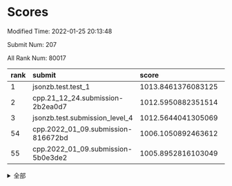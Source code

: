 # Scores

Modified Time: 2022-01-25 20:13:48

Submit Num: 207

All Rank Num: 80017

| rank |               submit               |       score        |       sigma        | pk_num |
| :--- | :--------------------------------- | :----------------- | :----------------- | :----- |
| 1    | jsonzb.test.test_1                 | 1013.8461376083125 | 0.7912200571763918 | 1553   |
| 2    | cpp.21_12_24.submission-2b2ea0d7   | 1012.5950882351514 | 0.7885444866309093 | 1550   |
| 3    | jsonzb.test.submission_level_4     | 1012.5644041305069 | 0.8009263017310508 | 1544   |
| 54   | cpp.2022_01_09.submission-816672bd | 1006.1050892463612 | 0.7400109166473287 | 1549   |
| 55   | cpp.2022_01_09.submission-5b0e3de2 | 1005.8952816103049 | 0.7263605337028674 | 1545   |


<details>
<summary>全部</summary>

| rank |                 submit                 |       score        |       sigma        | pk_num |
| :--- | :------------------------------------- | :----------------- | :----------------- | :----- |
| 1    | jsonzb.test.test_1                     | 1013.8461376083125 | 0.7912200571763918 | 1553   |
| 2    | cpp.21_12_24.submission-2b2ea0d7       | 1012.5950882351514 | 0.7885444866309093 | 1550   |
| 3    | jsonzb.test.submission_level_4         | 1012.5644041305069 | 0.8009263017310508 | 1544   |
| 4    | gobigger.level_3.submission_level_3_21 | 1011.6786760864625 | 0.7865791157059746 | 1545   |
| 5    | gobigger.level_3.submission_level_3_33 | 1011.6215508447294 | 0.7657796613605353 | 1542   |
| 6    | gobigger.level_3.submission_level_3_4  | 1011.3424267554427 | 0.7674192039974936 | 1550   |
| 7    | gobigger.level_3.submission_level_3_30 | 1011.2177492814133 | 0.7735153981804903 | 1543   |
| 8    | gobigger.level_3.submission_level_3_14 | 1011.1577083434981 | 0.7557142055039872 | 1543   |
| 9    | gobigger.level_3.submission_level_3_26 | 1011.107809715089  | 0.746318307118583  | 1551   |
| 10   | gobigger.level_3.submission_level_3_27 | 1010.9967348617148 | 0.7793799948888996 | 1555   |
| 11   | gobigger.level_3.submission_level_3_5  | 1010.9812848211866 | 0.7897084061140804 | 1549   |
| 12   | gobigger.level_3.submission_level_3_43 | 1010.9539043205414 | 0.7739943484891061 | 1549   |
| 13   | gobigger.level_3.submission_level_3_40 | 1010.9022646474601 | 0.7656771930401408 | 1545   |
| 14   | gobigger.level_3.submission_level_3_41 | 1010.8958692004867 | 0.777240829197272  | 1543   |
| 15   | gobigger.level_3.submission_level_3_12 | 1010.8954301155493 | 0.7778221715029701 | 1546   |
| 16   | gobigger.level_3.submission_level_3_38 | 1010.8149275101609 | 0.746066463257454  | 1546   |
| 17   | gobigger.level_3.submission_level_3_35 | 1010.7742730940543 | 0.7818164759506239 | 1550   |
| 18   | gobigger.level_3.submission_level_3_47 | 1010.6794341525749 | 0.7581547865393913 | 1543   |
| 19   | gobigger.level_3.submission_level_3_18 | 1010.5559021774329 | 0.7595049274057294 | 1548   |
| 20   | gobigger.level_3.submission_level_3_7  | 1010.5324078864965 | 0.7745934164984708 | 1550   |
| 21   | gobigger.level_3.submission_level_3_13 | 1010.5092837975668 | 0.7551854359544206 | 1552   |
| 22   | gobigger.level_3.submission_level_3_9  | 1010.5056990706237 | 0.7742561610381777 | 1547   |
| 23   | gobigger.level_3.submission_level_3_29 | 1010.3883333254174 | 0.7545276889518706 | 1549   |
| 24   | gobigger.level_3.submission_level_3_10 | 1010.3709860174464 | 0.7665828707570522 | 1543   |
| 25   | gobigger.level_3.submission_level_3_2  | 1010.367573091038  | 0.7760909158156012 | 1545   |
| 26   | gobigger.level_3.submission_level_3_3  | 1010.342247171698  | 0.7569590668018414 | 1546   |
| 27   | gobigger.level_3.submission_level_3_19 | 1010.1602886940332 | 0.7506087499686362 | 1548   |
| 28   | gobigger.level_3.submission_level_3_24 | 1010.1492584170527 | 0.7634003288559239 | 1549   |
| 29   | gobigger.level_3.submission_level_3_25 | 1010.0664325238972 | 0.746239236806452  | 1545   |
| 30   | gobigger.level_3.submission_level_3_42 | 1010.0474446368877 | 0.7524543240608979 | 1546   |
| 31   | gobigger.level_3.submission_level_3_31 | 1010.0239525610428 | 0.7652541798579289 | 1550   |
| 32   | gobigger.level_3.submission_level_3_6  | 1009.9734425429968 | 0.7397124390398508 | 1541   |
| 33   | gobigger.level_3.submission_level_3_39 | 1009.9694528968259 | 0.7495321285196836 | 1543   |
| 34   | gobigger.level_3.submission_level_3_34 | 1009.9533306811845 | 0.7783237560416089 | 1551   |
| 35   | gobigger.level_3.submission_level_3_23 | 1009.8773896440549 | 0.7675203513862835 | 1547   |
| 36   | gobigger.level_3.submission_level_3_1  | 1009.8079262056028 | 0.752625586738394  | 1544   |
| 37   | gobigger.level_3.submission_level_3_37 | 1009.7278959433446 | 0.7442983535044821 | 1546   |
| 38   | gobigger.level_3.submission_level_3_46 | 1009.715502257323  | 0.7349242420384899 | 1545   |
| 39   | gobigger.level_3.submission_level_3_44 | 1009.6501325001487 | 0.7725317888613653 | 1543   |
| 40   | gobigger.level_3.submission_level_3_36 | 1009.5768970099249 | 0.7378138862653355 | 1542   |
| 41   | gobigger.level_3.submission_level_3_16 | 1009.5240640374877 | 0.7727187873335135 | 1546   |
| 42   | gobigger.level_3.submission_level_3_8  | 1009.3848972579268 | 0.7484077035711794 | 1547   |
| 43   | gobigger.level_3.submission_level_3_48 | 1009.3383770094847 | 0.759156850123563  | 1546   |
| 44   | gobigger.level_3.submission_level_3_32 | 1009.3316853646004 | 0.7544726163570983 | 1541   |
| 45   | gobigger.level_3.submission_level_3_11 | 1009.0891000424189 | 0.7509751076944327 | 1540   |
| 46   | gobigger.level_3.submission_level_3_49 | 1009.0843740604317 | 0.737205803957003  | 1544   |
| 47   | gobigger.level_3.submission_level_3_15 | 1008.9673379205174 | 0.7373365442446784 | 1545   |
| 48   | gobigger.level_3.submission_level_3_45 | 1008.9589700021187 | 0.7438354873844796 | 1548   |
| 49   | gobigger.level_3.submission_level_3_28 | 1008.9378986269328 | 0.7660142175060625 | 1551   |
| 50   | gobigger.level_3.submission_level_3_17 | 1008.7398035463405 | 0.7412309132895586 | 1548   |
| 51   | gobigger.level_3.submission_level_3_22 | 1008.6846061994268 | 0.7478489998407061 | 1548   |
| 52   | gobigger.level_3.submission_level_3_0  | 1008.5804369694566 | 0.7366575909146471 | 1549   |
| 53   | gobigger.level_3.submission_level_3_20 | 1008.5508295211181 | 0.7351171727959444 | 1548   |
| 54   | cpp.2022_01_09.submission-816672bd     | 1006.1050892463612 | 0.7400109166473287 | 1549   |
| 55   | cpp.2022_01_09.submission-5b0e3de2     | 1005.8952816103049 | 0.7263605337028674 | 1545   |
| 56   | gobigger.level_1.submission_level_1_21 | 1004.8664189664315 | 0.7280224704557623 | 1548   |
| 57   | gobigger.level_1.submission_level_1_36 | 1004.7932248103039 | 0.7267033833758664 | 1545   |
| 58   | gobigger.level_1.submission_level_1_40 | 1004.7700945912959 | 0.7283470069630471 | 1549   |
| 59   | gobigger.level_1.submission_level_1_28 | 1004.5711240192447 | 0.718432431814749  | 1544   |
| 60   | gobigger.level_1.submission_level_1_31 | 1004.4128883717448 | 0.7328913942286565 | 1545   |
| 61   | gobigger.level_1.submission_level_1_48 | 1004.4099836947936 | 0.7051094248566431 | 1545   |
| 62   | gobigger.level_1.submission_level_1_3  | 1004.3853418248071 | 0.7337013535028912 | 1548   |
| 63   | gobigger.level_1.submission_level_1_10 | 1004.185339912695  | 0.7292428923055665 | 1545   |
| 64   | gobigger.level_1.submission_level_1_42 | 1004.1607511810242 | 0.716923563872608  | 1544   |
| 65   | gobigger.level_1.submission_level_1_22 | 1004.1199327551044 | 0.7133115080890348 | 1547   |
| 66   | gobigger.level_1.submission_level_1_30 | 1004.1121657905669 | 0.7101101183801012 | 1551   |
| 67   | gobigger.level_1.submission_level_1_9  | 1004.0470545392865 | 0.7161803047874125 | 1541   |
| 68   | gobigger.level_1.submission_level_1_13 | 1004.0021256734682 | 0.7135011979204822 | 1543   |
| 69   | gobigger.level_1.submission_level_1_25 | 1003.8588897176355 | 0.7158813381739088 | 1540   |
| 70   | gobigger.level_1.submission_level_1_6  | 1003.8355555703268 | 0.7124329711503679 | 1547   |
| 71   | gobigger.level_1.submission_level_1_32 | 1003.6892609781369 | 0.7138135956974709 | 1549   |
| 72   | gobigger.level_1.submission_level_1_4  | 1003.6750321563958 | 0.7153368599130918 | 1542   |
| 73   | gobigger.level_1.submission_level_1_16 | 1003.6462863131189 | 0.7195989719153609 | 1548   |
| 74   | gobigger.level_1.submission_level_1_49 | 1003.6132011764039 | 0.7217054582289031 | 1544   |
| 75   | gobigger.level_1.submission_level_1_0  | 1003.559130496504  | 0.7255074348811816 | 1549   |
| 76   | gobigger.level_1.submission_level_1_5  | 1003.5569973470776 | 0.7250156110367787 | 1543   |
| 77   | gobigger.level_1.submission_level_1_46 | 1003.5565695235337 | 0.7150198762506955 | 1544   |
| 78   | gobigger.level_1.submission_level_1_8  | 1003.5288045924806 | 0.7240486182081055 | 1546   |
| 79   | gobigger.level_1.submission_level_1_37 | 1003.4138503537093 | 0.715675214277298  | 1552   |
| 80   | gobigger.level_1.submission_level_1_14 | 1003.3084999152139 | 0.709140881520423  | 1543   |
| 81   | gobigger.level_1.submission_level_1_34 | 1003.3077454354603 | 0.7058955330625372 | 1547   |
| 82   | gobigger.level_1.submission_level_1_17 | 1003.2974266888701 | 0.7269172647731428 | 1550   |
| 83   | gobigger.level_1.submission_level_1_29 | 1003.2876559543872 | 0.7268948360499703 | 1544   |
| 84   | gobigger.level_1.submission_level_1_41 | 1003.2182146445754 | 0.716735196880914  | 1549   |
| 85   | gobigger.level_1.submission_level_1_27 | 1003.1523070763888 | 0.7237098302851201 | 1547   |
| 86   | gobigger.level_1.submission_level_1_45 | 1003.14166962978   | 0.7013968953316544 | 1546   |
| 87   | gobigger.level_1.submission_level_1_47 | 1003.137271734148  | 0.7295101693152015 | 1550   |
| 88   | gobigger.level_1.submission_level_1_39 | 1003.1141978539011 | 0.7289779095116612 | 1544   |
| 89   | gobigger.level_1.submission_level_1_7  | 1003.0637544703876 | 0.7137699506918638 | 1550   |
| 90   | gobigger.level_1.submission_level_1_2  | 1003.0612598878154 | 0.7089748082114552 | 1544   |
| 91   | gobigger.level_1.submission_level_1_18 | 1002.9471501952941 | 0.7244487619854101 | 1545   |
| 92   | gobigger.level_1.submission_level_1_15 | 1002.9115395580613 | 0.731657329237862  | 1543   |
| 93   | gobigger.level_1.submission_level_1_19 | 1002.7528405262502 | 0.7256890272597966 | 1552   |
| 94   | gobigger.level_1.submission_level_1_11 | 1002.6989647721801 | 0.724778171874683  | 1548   |
| 95   | gobigger.level_1.submission_level_1_35 | 1002.6541609635098 | 0.7131443472993256 | 1544   |
| 96   | gobigger.level_1.submission_level_1_24 | 1002.6237365247324 | 0.7268241386544604 | 1546   |
| 97   | gobigger.level_1.submission_level_1_12 | 1002.5931814155967 | 0.7096404120467037 | 1543   |
| 98   | gobigger.level_1.submission_level_1_26 | 1002.5461362827687 | 0.7063850968902846 | 1546   |
| 99   | gobigger.level_1.submission_level_1_44 | 1002.3835242603017 | 0.7141948326374552 | 1548   |
| 100  | gobigger.level_1.submission_level_1_1  | 1002.210666186212  | 0.7228965493681154 | 1543   |
| 101  | gobigger.level_1.submission_level_1_43 | 1002.1662612220209 | 0.7208215614624904 | 1549   |
| 102  | gobigger.level_1.submission_level_1_23 | 1002.1501918096864 | 0.7111031011324417 | 1547   |
| 103  | gobigger.level_1.submission_level_1_33 | 1001.708038374234  | 0.722259854658563  | 1544   |
| 104  | gobigger.level_1.submission_level_1_20 | 1001.4337074713453 | 0.711433494692336  | 1540   |
| 105  | gobigger.level_1.submission_level_1_38 | 1001.2780501117642 | 0.713859816762445  | 1547   |
| 106  | gobigger.random.submission_random_9    | 997.8963895742725  | 0.7103162544373829 | 1542   |
| 107  | gobigger.random.submission_random_1    | 997.2445188265116  | 0.7236062660975452 | 1547   |
| 108  | gobigger.random.submission_random_26   | 997.1820902162958  | 0.700770624551862  | 1551   |
| 109  | gobigger.random.submission_random_14   | 997.1600494768554  | 0.7105765911257788 | 1544   |
| 110  | gobigger.random.submission_random_48   | 996.6761709207507  | 0.7180368709666017 | 1546   |
| 111  | gobigger.random.submission_random_42   | 996.6602807049527  | 0.7113242088648255 | 1549   |
| 112  | gobigger.random.submission_random_33   | 996.5914629073454  | 0.7022095937100223 | 1545   |
| 113  | gobigger.random.submission_random_39   | 996.4813054190818  | 0.7232924063669239 | 1546   |
| 114  | gobigger.random.submission_random_7    | 996.445269437619   | 0.7025491013826721 | 1550   |
| 115  | gobigger.random.submission_random_46   | 996.4452382581194  | 0.7095745803271255 | 1546   |
| 116  | gobigger.random.submission_random_17   | 996.3989566056488  | 0.7213621275652491 | 1547   |
| 117  | gobigger.random.submission_random_47   | 996.3700878570727  | 0.7148544344382225 | 1544   |
| 118  | gobigger.random.submission_random_6    | 996.2428790077199  | 0.7022713605736322 | 1547   |
| 119  | gobigger.random.submission_random_32   | 996.2135355745496  | 0.7165111886849987 | 1543   |
| 120  | gobigger.random.submission_random_44   | 996.2135299499673  | 0.7165091484764075 | 1552   |
| 121  | gobigger.random.submission_random_28   | 996.1912145073942  | 0.721733087303586  | 1545   |
| 122  | gobigger.random.submission_random_24   | 996.1560276250539  | 0.7105031951223826 | 1548   |
| 123  | gobigger.random.submission_random_20   | 996.0745862798665  | 0.7087295948971526 | 1547   |
| 124  | gobigger.random.submission_random_29   | 996.0645100609131  | 0.715789367188613  | 1540   |
| 125  | gobigger.random.submission_random_25   | 995.9489387969181  | 0.7122166382584423 | 1547   |
| 126  | gobigger.random.submission_random_3    | 995.9486407841165  | 0.7126658436360536 | 1551   |
| 127  | gobigger.random.submission_random_21   | 995.9325012174343  | 0.717761123988458  | 1543   |
| 128  | gobigger.random.submission_random_40   | 995.8750946244662  | 0.7062086000695948 | 1548   |
| 129  | gobigger.random.submission_random_23   | 995.8392728697025  | 0.7160564215386026 | 1550   |
| 130  | gobigger.random.submission_random_0    | 995.7849945451965  | 0.714367815101646  | 1545   |
| 131  | gobigger.random.submission_random_38   | 995.7435530036303  | 0.7104369148397592 | 1547   |
| 132  | gobigger.random.submission_random_2    | 995.7326776184676  | 0.7119157538078756 | 1546   |
| 133  | gobigger.random.submission_random_35   | 995.6803540777959  | 0.7041484070069876 | 1546   |
| 134  | gobigger.random.submission_random_18   | 995.6567665565456  | 0.7168759711204518 | 1547   |
| 135  | gobigger.random.submission_random_41   | 995.590861769652   | 0.7110449253396047 | 1546   |
| 136  | gobigger.random.submission_random_49   | 995.5487361693886  | 0.7348142639434693 | 1548   |
| 137  | gobigger.random.submission_random_10   | 995.533816446649   | 0.7170953417195595 | 1542   |
| 138  | gobigger.random.submission_random_13   | 995.5143521734345  | 0.7264752639554408 | 1543   |
| 139  | gobigger.random.submission_random_31   | 995.4987450978456  | 0.724937589921419  | 1545   |
| 140  | gobigger.random.submission_random_12   | 995.498142643118   | 0.72644078528025   | 1549   |
| 141  | gobigger.random.submission_random_43   | 995.4796893022491  | 0.7224825624439697 | 1549   |
| 142  | gobigger.random.submission_random_4    | 995.4717689341388  | 0.7007288145179015 | 1544   |
| 143  | gobigger.random.submission_random_19   | 995.4601896213828  | 0.7307981680876743 | 1548   |
| 144  | gobigger.random.submission_random_34   | 995.4302036145288  | 0.7116271426500158 | 1546   |
| 145  | gobigger.random.submission_random_11   | 995.386817274287   | 0.7111002520365487 | 1542   |
| 146  | gobigger.random.submission_random_45   | 995.2898491983474  | 0.7190845774020695 | 1552   |
| 147  | gobigger.random.submission_random_22   | 995.2495482491879  | 0.7019301171042797 | 1544   |
| 148  | gobigger.random.submission_random_30   | 995.1495890768055  | 0.7097256210467777 | 1547   |
| 149  | gobigger.random.submission_random_15   | 995.0816758979123  | 0.7142819117237663 | 1551   |
| 150  | gobigger.random.submission_random_27   | 995.0800370690508  | 0.7066253841560773 | 1548   |
| 151  | gobigger.random.submission_random_5    | 994.9655058740806  | 0.7108673455114674 | 1547   |
| 152  | gobigger.random.submission_random_36   | 994.8342877528686  | 0.7120488545562768 | 1545   |
| 153  | gobigger.random.submission_random_8    | 994.6921599038385  | 0.7107937986298152 | 1546   |
| 154  | gobigger.random.submission_random_16   | 994.6698046916896  | 0.6960230397448827 | 1553   |
| 155  | gobigger.random.submission_random_37   | 994.0686243005017  | 0.7063231114373665 | 1546   |
| 156  | gobigger.level_2.submission_level_2_19 | 993.1962321019498  | 0.7452465186648939 | 1548   |
| 157  | gobigger.level_2.submission_level_2_45 | 993.0985828099118  | 0.7189393566867852 | 1549   |
| 158  | gobigger.level_2.submission_level_2_28 | 993.0164187381251  | 0.7361449623083869 | 1548   |
| 159  | gobigger.level_2.submission_level_2_2  | 992.8668710217976  | 0.736336833043582  | 1550   |
| 160  | gobigger.level_2.submission_level_2_0  | 992.8458925111132  | 0.746703020665362  | 1548   |
| 161  | gobigger.level_2.submission_level_2_30 | 992.8395705354236  | 0.7375927471695545 | 1548   |
| 162  | gobigger.level_2.submission_level_2_43 | 992.8236410188899  | 0.7449767039217826 | 1543   |
| 163  | gobigger.level_2.submission_level_2_13 | 992.7196914219554  | 0.7489424748426597 | 1545   |
| 164  | gobigger.level_2.submission_level_2_32 | 992.7007207648215  | 0.7289043926039894 | 1544   |
| 165  | gobigger.level_2.submission_level_2_10 | 992.5632064262611  | 0.7552773923600812 | 1544   |
| 166  | gobigger.level_2.submission_level_2_24 | 992.5289725087358  | 0.7550274740775692 | 1554   |
| 167  | gobigger.level_2.submission_level_2_47 | 992.4870108888977  | 0.739293703810641  | 1542   |
| 168  | gobigger.level_2.submission_level_2_29 | 992.4525250701536  | 0.7601532234680191 | 1543   |
| 169  | gobigger.level_2.submission_level_2_44 | 992.2100928836176  | 0.7479352882030073 | 1540   |
| 170  | gobigger.level_2.submission_level_2_31 | 992.1796750799667  | 0.7526630802836359 | 1546   |
| 171  | gobigger.level_2.submission_level_2_34 | 992.1745012154043  | 0.7390724217424013 | 1545   |
| 172  | gobigger.level_2.submission_level_2_26 | 992.1511039632329  | 0.7470598266247102 | 1547   |
| 173  | gobigger.level_2.submission_level_2_27 | 992.1297588552609  | 0.758041081436403  | 1543   |
| 174  | gobigger.level_2.submission_level_2_20 | 992.1287726243293  | 0.7457336660623579 | 1547   |
| 175  | gobigger.level_2.submission_level_2_33 | 992.1285856942319  | 0.7491429945004985 | 1542   |
| 176  | gobigger.level_2.submission_level_2_17 | 992.0873096518187  | 0.7376912282637305 | 1547   |
| 177  | gobigger.level_2.submission_level_2_18 | 992.0816412558282  | 0.7307522420848565 | 1544   |
| 178  | gobigger.level_2.submission_level_2_14 | 992.0356677174775  | 0.7632667009799459 | 1546   |
| 179  | gobigger.level_2.submission_level_2_42 | 992.015767973522   | 0.7571189808346035 | 1541   |
| 180  | gobigger.level_2.submission_level_2_23 | 991.6579939929516  | 0.7553641788059239 | 1551   |
| 181  | gobigger.level_2.submission_level_2_12 | 991.6018567881403  | 0.7389848245936814 | 1548   |
| 182  | gobigger.level_2.submission_level_2_22 | 991.6012649244869  | 0.752017086476847  | 1550   |
| 183  | gobigger.level_2.submission_level_2_9  | 991.4390125937408  | 0.7529089155456242 | 1542   |
| 184  | gobigger.level_2.submission_level_2_25 | 991.4024369966934  | 0.7608452662536008 | 1550   |
| 185  | gobigger.level_2.submission_level_2_38 | 991.3784114560567  | 0.7417774114228064 | 1546   |
| 186  | gobigger.level_2.submission_level_2_5  | 991.3537094623312  | 0.7541989148255199 | 1541   |
| 187  | gobigger.level_2.submission_level_2_8  | 991.3143578278562  | 0.7604234925285561 | 1545   |
| 188  | gobigger.level_2.submission_level_2_4  | 991.3128932490274  | 0.74035011175017   | 1543   |
| 189  | gobigger.level_2.submission_level_2_3  | 991.3065734401724  | 0.7582690653265524 | 1546   |
| 190  | gobigger.level_2.submission_level_2_46 | 991.2609963137127  | 0.7458188643628417 | 1546   |
| 191  | gobigger.level_2.submission_level_2_16 | 991.091078656374   | 0.7523384661658113 | 1538   |
| 192  | gobigger.level_2.submission_level_2_37 | 991.069423082076   | 0.774267703517813  | 1547   |
| 193  | gobigger.level_2.submission_level_2_15 | 990.9728236865717  | 0.761422338144372  | 1542   |
| 194  | gobigger.level_2.submission_level_2_11 | 990.9676953354412  | 0.7525229794027292 | 1550   |
| 195  | gobigger.level_2.submission_level_2_7  | 990.9536442551962  | 0.7558026928630865 | 1550   |
| 196  | gobigger.level_2.submission_level_2_48 | 990.7975942980601  | 0.7653391943941538 | 1548   |
| 197  | gobigger.level_2.submission_level_2_49 | 990.7780485185642  | 0.7704803887990721 | 1545   |
| 198  | gobigger.level_2.submission_level_2_41 | 990.692181734799   | 0.751117039608024  | 1544   |
| 199  | gobigger.level_2.submission_level_2_40 | 990.656815494235   | 0.7408614621516327 | 1547   |
| 200  | gobigger.level_2.submission_level_2_1  | 990.6041745876905  | 0.7743352574685529 | 1546   |
| 201  | gobigger.level_2.submission_level_2_36 | 990.5557134222169  | 0.761568522566527  | 1546   |
| 202  | gobigger.level_2.submission_level_2_21 | 990.5033289906484  | 0.7920794669514427 | 1542   |
| 203  | gobigger.level_2.submission_level_2_35 | 990.4407325312001  | 0.7743900447715915 | 1547   |
| 204  | gobigger.level_2.submission_level_2_6  | 990.2400253582133  | 0.7446022715963564 | 1549   |
| 205  | gobigger.level_2.submission_level_2_39 | 989.9274968389107  | 0.7678300044061507 | 1548   |
| 206  | gobigger.none.submission_none_1        | 976.5303510519109  | 1.4059720392796657 | 1543   |
| 207  | gobigger.none.submission_none_0        | 975.7531738319576  | 1.382533543852749  | 1547   |

</details>